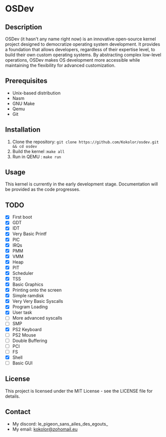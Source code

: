 # OSDev

## Description

OSDev (it hasn't any name right now) is an innovative open-source kernel project designed to democratize operating
system development. It provides a foundation that allows developers, regardless of their expertise level,
to build their own custom operating systems. By abstracting complex low-level operations, OSDev makes OS
development more accessible while maintaining the flexibility for advanced customization.

## Prerequisites

- Unix-based distribution
- Nasm
- GNU Make
- Qemu
- Git

## Installation

1. Clone the repository: `git clone https://github.com/Kokolor/osdev.git && cd osdev`
2. Build the kernel :`make all`
3. Run in QEMU : `make run`

## Usage

This kernel is currently in the early development stage. Documentation will be provided as the code progresses.

## TODO
- [x] First boot
- [x] GDT
- [x] IDT
- [x] Very Basic Printf
- [x] PIC
- [x] IRQs
- [x] PMM
- [x] VMM
- [x] Heap
- [x] PIT
- [x] Scheduler
- [x] TSS
- [x] Basic Graphics 
- [x] Printing onto the screen
- [x] Simple ramdisk
- [x] Very Very Basic Syscalls
- [x] Program Loading
- [x] User task
- [ ] More advanced syscalls
- [ ] SMP
- [x] PS2 Keyboard
- [ ] PS2 Mouse
- [ ] Double Buffering
- [ ] PCI
- [ ] FS
- [x] Shell
- [ ] Basic GUI

## License
This project is licensed under the MIT License - see the LICENSE file for details.

## Contact
- My discord: le_pigeon_sans_ailes_des_egouts_
- My email: kokolor@zohomail.eu